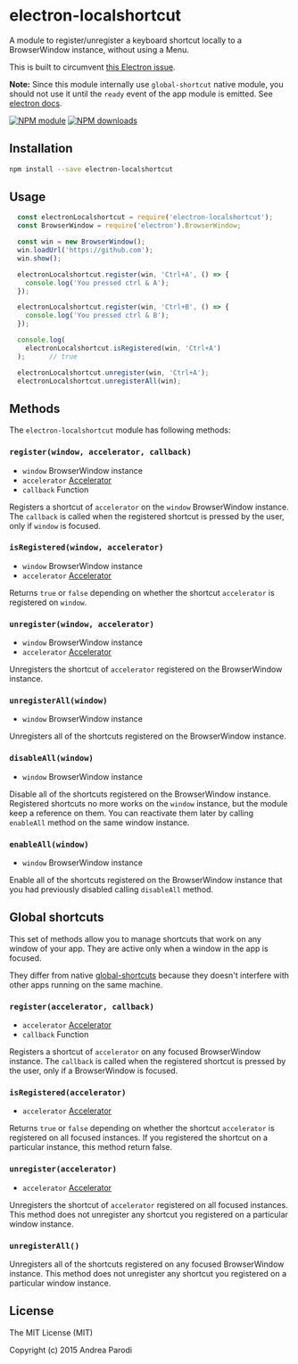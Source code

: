 # electron-localshortcut

A module to register/unregister a keyboard shortcut
locally to a BrowserWindow instance, without using a Menu.

This is built to circumvent [this Electron issue](https://github.com/atom/electron/issues/1334).

**Note:** Since this module internally use `global-shortcut` native module, you should not use it until the `ready` event of the app module is emitted. See [electron docs](https://github.com/atom/electron/edit/master/docs/api/global-shortcut.md).

[![NPM module](https://img.shields.io/npm/v/electron-localshortcut.svg)](https://npmjs.org/package/electron-localshortcut)
[![NPM downloads](https://img.shields.io/npm/dt/electron-localshortcut.svg)](https://npmjs.org/package/electron-localshortcut)


## Installation

```bash
npm install --save electron-localshortcut
```

## Usage

```javascript
  const electronLocalshortcut = require('electron-localshortcut');
  const BrowserWindow = require('electron').BrowserWindow;

  const win = new BrowserWindow();
  win.loadUrl('https://github.com');
  win.show();

  electronLocalshortcut.register(win, 'Ctrl+A', () => {
    console.log('You pressed ctrl & A');
  });

  electronLocalshortcut.register(win, 'Ctrl+B', () => {
    console.log('You pressed ctrl & B');
  });

  console.log(
    electronLocalshortcut.isRegistered(win, 'Ctrl+A')
  );      // true

  electronLocalshortcut.unregister(win, 'Ctrl+A');
  electronLocalshortcut.unregisterAll(win);


```

## Methods

The `electron-localshortcut` module has following methods:

### `register(window, accelerator, callback)`

* `window` BrowserWindow instance
* `accelerator` [Accelerator](https://github.com/atom/electron/blob/master/docs/api/accelerator.md)
* `callback` Function

Registers a shortcut of `accelerator` on the `window` BrowserWindow instance. The `callback` is called when the registered shortcut is pressed by the user, only if `window` is focused.

### `isRegistered(window, accelerator)`

* `window` BrowserWindow instance
* `accelerator` [Accelerator](https://github.com/atom/electron/blob/master/docs/api/accelerator.md)

Returns `true` or `false` depending on whether the shortcut `accelerator` is
registered on `window`.

### `unregister(window, accelerator)`

* `window` BrowserWindow instance
* `accelerator` [Accelerator](https://github.com/atom/electron/blob/master/docs/api/accelerator.md)

Unregisters the shortcut of `accelerator` registered on the BrowserWindow instance.

### `unregisterAll(window)`

* `window` BrowserWindow instance

Unregisters all of the shortcuts registered on the BrowserWindow instance.

### `disableAll(window)`

* `window` BrowserWindow instance

Disable all of the shortcuts registered on the BrowserWindow instance.
Registered shortcuts no more works on the `window` instance, but the module keep a reference on them. You can reactivate them later by calling `enableAll` method on the same window instance.

### `enableAll(window)`

* `window` BrowserWindow instance

Enable all of the shortcuts registered on the BrowserWindow instance that you had previously disabled calling `disableAll` method.


## Global shortcuts

This set of methods allow you to manage shortcuts that work on any window of your app. They are active only when a window in the app is focused.

They differ from native [global-shortcuts](https://github.com/atom/electron/blob/master/docs/api/global-shortcut.md) because they doesn't interfere with other apps running on the same machine.

### `register(accelerator, callback)`

* `accelerator` [Accelerator](https://github.com/atom/electron/blob/master/docs/api/accelerator.md)
* `callback` Function

Registers a shortcut of `accelerator` on any focused BrowserWindow instance. The `callback` is called when the registered shortcut is pressed by the user, only if a BrowserWindow is focused.

### `isRegistered(accelerator)`

* `accelerator` [Accelerator](https://github.com/atom/electron/blob/master/docs/api/accelerator.md)

Returns `true` or `false` depending on whether the shortcut `accelerator` is registered on all focused instances. If you registered the shortcut on a particular instance, this method
return false.

### `unregister(accelerator)`

* `accelerator` [Accelerator](https://github.com/atom/electron/blob/master/docs/api/accelerator.md)

Unregisters the shortcut of `accelerator` registered on all focused instances. This method does not unregister any shortcut you
registered on a particular window instance.

### `unregisterAll()`

Unregisters all of the shortcuts registered on any focused BrowserWindow instance. This method does not unregister any shortcut you registered on a particular window instance.

## License

The MIT License (MIT)

Copyright (c) 2015 Andrea Parodi



